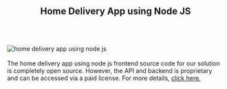 <h2 style="text-align:center">Home Delivery App using Node JS</h2><br/><br/>

![home delivery app using node js](https://admin.ninjascode.com/wp-content/uploads/2025/repoImages/Gray/22.webp) <br/><br/>The home delivery app using node js frontend source code for our solution is completely open source. However, the API and backend is proprietary and can be accessed via a paid license. For more details, <a href="https://enatega.com/?utm_source=github&utm_medium=repo&utm_campaign=gray-home-delivery-app-using-node-js" target="_blank">click here.</a>
